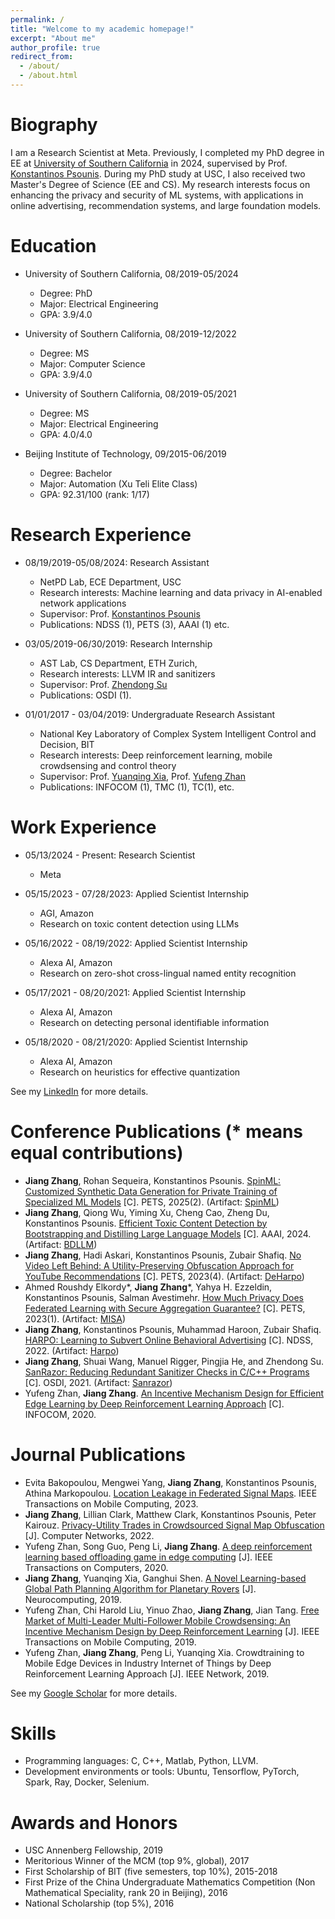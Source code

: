 ```yaml
---
permalink: /
title: "Welcome to my academic homepage!"
excerpt: "About me"
author_profile: true
redirect_from: 
  - /about/
  - /about.html
---
```


Biography
=========
I am a Research Scientist at Meta. Previously, I completed my PhD degree in EE at [University of Southern California](https://homeadmin.usc.edu/www/) in 2024, supervised by Prof. [Konstantinos Psounis](https://sites.usc.edu/kpsounis/). During my PhD study at USC, I also received two Master's Degree of Science (EE and CS). My research interests focus on enhancing the privacy and security of ML systems, with applications in online advertising, recommendation systems, and large foundation models.

Education
=========
* University of Southern California, 08/2019-05/2024
  * Degree: PhD
  * Major: Electrical Engineering
  * GPA: 3.9/4.0

* University of Southern California, 08/2019-12/2022
  * Degree: MS
  * Major: Computer Science
  * GPA: 3.9/4.0

* University of Southern California, 08/2019-05/2021
  * Degree: MS
  * Major: Electrical Engineering
  * GPA: 4.0/4.0
  
* Beijing Institute of Technology, 09/2015-06/2019
  * Degree: Bachelor
  * Major: Automation (Xu Teli Elite Class)
  * GPA: 92.31/100 (rank: 1/17)

Research Experience
===================
* 08/19/2019-05/08/2024: Research Assistant
  * NetPD Lab, ECE Department, USC 
  * Research interests: Machine learning and data privacy in AI-enabled network applications
  * Supervisor: Prof. [Konstantinos Psounis](https://sites.usc.edu/kpsounis/)
  * Publications: NDSS (1), PETS (3), AAAI (1) etc.
  
* 03/05/2019-06/30/2019: Research Internship
  * AST Lab, CS Department, ETH Zurich, 
  * Research interests: LLVM IR and sanitizers
  * Supervisor: Prof. [Zhendong Su](https://scholar.google.com/citations?user=RivxoIcAAAAJ&hl=zh-CN&oi=ao)
  * Publications: OSDI (1).
  
* 01/01/2017 - 03/04/2019: Undergraduate Research Assistant
   * National Key Laboratory of Complex System Intelligent Control and Decision, BIT
   * Research interests: Deep reinforcement learning, mobile crowdsensing and control theory
   * Supervisor: Prof. [Yuanqing Xia](https://scholar.google.com/citations?user=HtedN3oAAAAJ&hl=zh-CN&oi=ao), Prof. [Yufeng Zhan](https://ieeexplore.ieee.org/author/37085745024)
   * Publications: INFOCOM (1), TMC (1), TC(1), etc.

Work Experience
===============
* 05/13/2024 - Present: Research Scientist
  * Meta
 
* 05/15/2023 - 07/28/2023: Applied Scientist Internship
  * AGI, Amazon
  * Research on toxic content detection using LLMs
 
* 05/16/2022 - 08/19/2022: Applied Scientist Internship
  * Alexa AI, Amazon
  * Research on zero-shot cross-lingual named entity recognition

* 05/17/2021 - 08/20/2021: Applied Scientist Internship
  * Alexa AI, Amazon
  * Research on detecting personal identifiable information

* 05/18/2020 - 08/21/2020: Applied Scientist Internship
  * Alexa AI, Amazon
  * Research on heuristics for effective quantization

See my [LinkedIn](https://www.linkedin.com/in/jiang-zhang-a55815194/) for more details.


Conference Publications (* means equal contributions)
============
* **Jiang Zhang**, Rohan Sequeira, Konstantinos Psounis. [SpinML: Customized Synthetic Data Generation for Private Training of Specialized ML Models](https://arxiv.org/pdf/2503.03160) [C]. PETS, 2025(2). (Artifact: [SpinML](https://github.com/bitzj2015/SpinML-Artifact/tree/main))
* **Jiang Zhang**, Qiong Wu, Yiming Xu, Cheng Cao, Zheng Du, Konstantinos Psounis. [Efficient Toxic Content Detection by Bootstrapping and Distilling Large Language Models](https://arxiv.org/abs/2312.08303) [C]. AAAI, 2024. (Artifact: [BDLLM](https://github.com/bitzj2015/BDLLM))
* **Jiang Zhang**, Hadi Askari, Konstantinos Psounis, Zubair Shafiq. [No Video Left Behind: A Utility-Preserving Obfuscation Approach for YouTube Recommendations](https://arxiv.org/abs/2210.08136) [C]. PETS, 2023(4). (Artifact: [DeHarpo](https://github.com/bitzj2015/YT-Project))
* Ahmed Roushdy Elkordy\*, **Jiang Zhang**\*, Yahya H. Ezzeldin, Konstantinos Psounis, Salman Avestimehr. [How Much Privacy Does Federated Learning with Secure Aggregation Guarantee?](https://arxiv.org/abs/2208.02304) [C]. PETS, 2023(1). (Artifact: [MISA](https://github.com/bitzj2015/secure_aggregation))
* **Jiang Zhang**, Konstantinos Psounis, Muhammad Haroon, Zubair Shafiq. [HARPO: Learning to Subvert Online Behavioral Advertising](https://arxiv.org/abs/2111.05792v2) [C]. NDSS, 2022. (Artifact: [Harpo](https://github.com/bitzj2015/Harpo-Artifacts))
* **Jiang Zhang**, Shuai Wang, Manuel Rigger, Pingjia He, and Zhendong Su. [SanRazor: Reducing Redundant Sanitizer Checks in C/C++ Programs](https://www.usenix.org/conference/osdi21/presentation/zhang) [C]. OSDI, 2021. (Artifact: [Sanrazor](https://github.com/SanRazor-repo/SanRazor))
* Yufeng Zhan, **Jiang Zhang**. [An Incentive Mechanism Design for Efficient Edge Learning by Deep Reinforcement Learning Approach](https://ieeexplore.ieee.org/abstract/document/9155268) [C]. INFOCOM, 2020.

Journal Publications
============
* Evita Bakopoulou, Mengwei Yang, **Jiang Zhang**, Konstantinos Psounis, Athina Markopoulou. [Location Leakage in Federated Signal Maps](https://arxiv.org/pdf/2112.03452.pdf). IEEE Transactions on Mobile Computing, 2023.
* **Jiang Zhang**, Lillian Clark, Matthew Clark, Konstantinos Psounis, Peter Kairouz. [Privacy-Utility Trades in Crowdsourced Signal Map Obfuscation](https://arxiv.org/pdf/2201.04782.pdf) [J]. Computer Networks, 2022.
* Yufeng Zhan, Song Guo, Peng Li, **Jiang Zhang**. [A deep reinforcement learning based offloading game in edge computing](https://ieeexplore.ieee.org/abstract/document/8967118) [J]. IEEE Transactions on Computers, 2020.
* **Jiang Zhang**, Yuanqing Xia, Ganghui Shen. [A Novel Learning-based Global Path Planning Algorithm for Planetary Rovers](https://www.sciencedirect.com/science/article/pii/S0925231219307994) [J]. Neurocomputing, 2019.
* Yufeng Zhan, Chi Harold Liu, Yinuo Zhao, **Jiang Zhang**, Jian Tang. [Free Market of Multi-Leader Multi-Follower Mobile Crowdsensing: An Incentive Mechanism Design by Deep Reinforcement Learning](https://ieeexplore.ieee.org/document/8758205) [J]. IEEE Transactions on Mobile Computing, 2019.
* Yufeng Zhan, **Jiang Zhang**, Peng Li, Yuanqing Xia. Crowdtraining to Mobile Edge Devices in Industry Internet of Things by Deep Reinforcement Learning Approach [J]. IEEE Network, 2019.

See my [Google Scholar](https://scholar.google.com/citations?user=2HuRV6wAAAAJ&hl=en) for more details.

Skills
======
* Programming languages: C, C++, Matlab, Python, LLVM.
* Development environments or tools: Ubuntu, Tensorflow, PyTorch, Spark, Ray, Docker, Selenium.

Awards and Honors
=================
* USC Annenberg Fellowship, 2019
* Meritorious Winner of the MCM (top 9%, global), 2017
* First Scholarship of BIT (five semesters, top 10%), 2015-2018
* First Prize of the China Undergraduate Mathematics Competition (Non Mathematical Speciality, rank 20 in Beijing), 2016
* National Scholarship (top 5%), 2016


